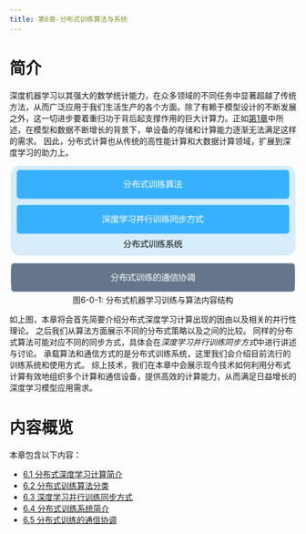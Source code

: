 ```yaml
---
title: 第6章-分布式训练算法与系统
---
```


# 简介

深度机器学习以其强大的数学统计能力，在众多领域的不同任务中显著超越了传统方法，从而广泛应用于我们生活生产的各个方面。除了有赖于模型设计的不断发展之外，这一切进步要着重归功于背后起支撑作用的巨大计算力。正如[第1章](../%E7%AC%AC1%E7%AB%A0-%E4%BA%BA%E5%B7%A5%E6%99%BA%E8%83%BD%E7%B3%BB%E7%BB%9F%E6%A6%82%E8%BF%B0/1.4-%E6%B7%B1%E5%BA%A6%E5%AD%A6%E4%B9%A0%E6%A0%B7%E4%BE%8B%E8%83%8C%E5%90%8E%E7%9A%84%E7%B3%BB%E7%BB%9F%E9%97%AE%E9%A2%98.md)中所述，在模型和数据不断增长的背景下，单设备的存储和计算能力逐渐无法满足这样的需求。
因此，分布式计算也从传统的高性能计算和大数据计算领域，扩展到深度学习的助力上。

<center><img src="./img/image0.png" width="500" height="" /></center>
<center>图6-0-1: 分布式机器学习训练与算法内容结构 </center>

如上图，本章将会首先简要介绍分布式深度学习计算出现的因由以及相关的并行性理论。
之后我们从算法方面展示不同的分布式策略以及之间的比较。
同样的分布式算法可能对应不同的同步方式，具体会在*深度学习并行训练同步方式*中进行讲述与讨论。
承载算法和通信方式的是分布式训练系统，这里我们会介绍目前流行的训练系统和使用方式。
综上技术，我们在本章中会展示现今技术如何利用分布式计算有效地组织多个计算和通信设备，提供高效的计算能力，从而满足日益增长的深度学习模型应用需求。

# 内容概览

本章包含以下内容：

- [6.1 分布式深度学习计算简介](6.1-分布式深度学习计算简介.md)
- [6.2 分布式训练算法分类](6.2-分布式训练算法分类.md)
- [6.3 深度学习并行训练同步方式](6.3-深度学习并行训练同步方式.md)
- [6.4 分布式训练系统简介](6.4-分布式训练系统简介.md)
- [6.5 分布式训练的通信协调](6.5-分布式训练的通信协调.md)



